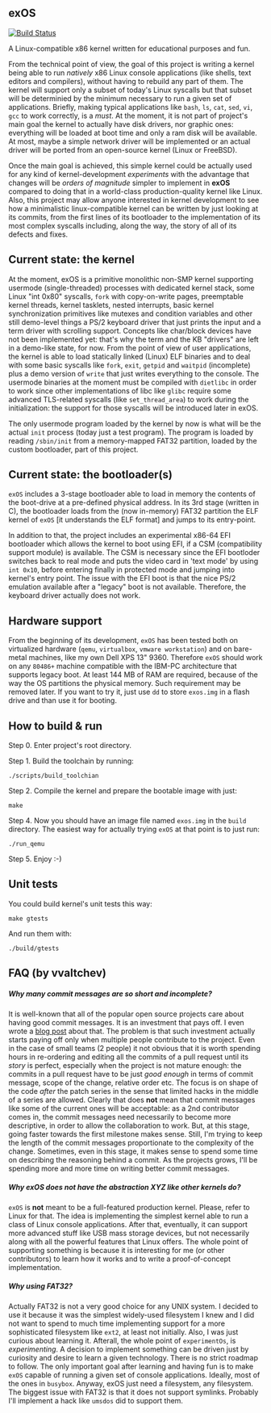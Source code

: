 exOS
------

[![Build Status](https://travis-ci.org/vvaltchev/experimentOs.svg?branch=master)](https://travis-ci.org/vvaltchev/experimentOs)



A Linux-compatible x86 kernel written for educational purposes and fun.

From the technical point of view, the goal of this project is writing a kernel being able to run *natively* x86 Linux console applications (like shells, text editors and compilers), without having to rebuild any part of them. The kernel will support only a subset of today's Linux syscalls but that subset will be determinied by the minimum necessary to run a given set of applications. Briefly, making typical applications like `bash`, `ls`, `cat`, `sed`, `vi`, `gcc` to work correctly, is a *must*. At the moment, it is not part of project's main goal the kernel to actually have disk drivers, nor graphic ones: everything will be loaded at boot time and only a ram disk will be available. At most, maybe a simple network driver will be implemented or an actual driver will be ported from an open-source kernel (Linux or FreeBSD).

Once the main goal is achieved, this simple kernel could be actually used for any kind of kernel-development *experiments* with the advantage that changes will be *orders of magnitude* simpler to implement in **exOS** compared to doing that in a world-class production-quality kernel like Linux. Also, this project may allow anyone interested in kernel development to see how a minimalistic linux-compatible kernel can be written by just looking at its commits, from the first lines of its bootloader to the implementation of its most complex syscalls including, along the way, the story of all of its defects and fixes.

Current state: the kernel
--------------------------

At the moment, exOS is a primitive monolithic non-SMP kernel supporting usermode (single-threaded) processes with dedicated kernel stack, some Linux "int 0x80" syscalls, `fork` with copy-on-write pages, preemptable kernel threads, kernel tasklets, nested interrupts, basic kernel synchronization primitives like mutexes and condition variables and other still demo-level things a PS/2 keyboard driver that just prints the input and a term driver with scrolling support. Concepts like char/block devices have not been implemented yet: that's why the term and the KB "drivers" are left in a demo-like state, for now.
From the point of view of user applications, the kernel is able to load statically linked (Linux) ELF binaries and to deal with some basic syscalls like `fork`, `exit`, `getpid` and `waitpid` (incomplete) plus a demo version of `write` that just writes everything to the console. The usermode binaries at the moment must be compiled with `dietlibc` in order to work since other implementations of libc like `glibc` require some advanced TLS-related syscalls (like `set_thread_area`) to work during the initialization: the support for those syscalls will be introduced later in exOS.

The only usermode program loaded by the kernel by now is what will be the actual `init` process (today just a test program). The program is loaded by reading `/sbin/init` from a memory-mapped FAT32 partition, loaded by the custom bootloader, part of this project.

Current state: the bootloader(s)
---------------------------------

`exOS` includes a 3-stage bootloader able to load in memory the contents of the boot-drive at a pre-defined
physical address. In its 3rd stage (written in C), the bootloader loads from the (now in-memory) FAT32
partition the ELF kernel of `exOS` [it understands the ELF format] and jumps to its entry-point.

In addition to that, the project includes an experimental x86-64 EFI bootloader which allows the kernel to
boot using EFI, if a CSM (compatibility support module) is available. The CSM is necessary since the EFI
bootloder switches back to real mode and puts the video card in 'text mode' by using `int 0x10`, before entering 
finally in protected mode and jumping into kernel's entry point. The issue with the EFI boot is that the
nice PS/2 emulation available after a "legacy" boot is not available. Therefore, the keyboard driver actually
does not work.

Hardware support
--------------------

From the beginning of its development, `exOS` has been tested both on virtualized hardware (`qemu`, `virtualbox`, `vmware workstation`) and on bare-metal machines, like my own Dell XPS 13" 9360. Therefore `exOS` should work on any `80486+` machine compatible with the IBM-PC architecture that supports legacy boot. At least 144 MB of RAM are required, because of the way the OS partitions the physical memory. Such requirement may be removed later.
If you want to try it, just use `dd` to store `exos.img` in a flash drive and than use it for booting.

How to build & run
---------------------

Step 0. Enter project's root directory.

Step 1. Build the toolchain by running:

    ./scripts/build_toolchian

Step 2. Compile the kernel and prepare the bootable image with just:

    make

Step 4. Now you should have an image file named `exos.img` in the `build` directory.
The easiest way for actually trying `exOS` at that point is to just run:

    ./run_qemu

Step 5. Enjoy :-)

Unit tests
-------------

You could build kernel's unit tests this way:

    make gtests

And run them with:

    ./build/gtests



FAQ (by vvaltchev)
---------------------


##### Why many commit messages are so short and incomplete?

It is well-known that all of the popular open source projects care about having good commit messages.
It is an investment that pays off. I even wrote a [blog post](https://blogs.vmware.com/opensource/2017/12/28/open-source-proprietary-software-engineer/) about that.
The problem is that such investment actually starts paying off only when multiple people contribute to the project.
Even in the case of small teams (2 people) it not obvious that it is worth spending hours in re-ordering and editing all the commits of
a pull request until its *story* is perfect, especially when the project is not mature enough: the commits in a pull request have to be just *good enough* in terms of commit message, scope of the change, relative order etc. The focus is on shape of the code *after* the patch series in the sense that limited hacks in the middle of a series are allowed. Clearly that does **not** mean that commit messages like some of the current ones will be acceptable: as a 2nd contributor comes in, the commit messages need necessarily to become more descriptive, in order to allow the collaboration to work. But, at this stage, going faster towards the first milestone makes sense. Still, I'm trying to keep the length of the commit messages proportionate to the complexity of the change. Sometimes, even in this stage, it makes sense to spend some time on describing the reasoning behind a commit. As the projects grows, I'll be spending more and more time on writing better commit messages.


##### Why exOS does not have the abstraction XYZ like other kernels do?

`exOS` is **not** meant to be a full-featured production kernel. Please, refer to Linux for that.
The idea is implementing the simplest kernel able to run a class of Linux console applications.
After that, eventually, it can support more advanced stuff like USB mass storage devices,
but not necessarily along with all the powerful features that Linux offers.
The whole point of supporting something is because it is interesting for me (or other contributors)
to learn how it works and to write a proof-of-concept implementation.


##### Why using FAT32?

Actually FAT32 is not a very good choice for any UNIX system.
I decided to use it because it was the simplest widely-used filesystem I knew and I did not want to spend to much time implementing support for a more sophisticated filesystem like `ext2`, at least not initially. Also, I was just curious about learning it. Afterall, the whole point of `experimentOs`, is *experimenting*.
A decision to implement something can be driven just by curiosity and desire to learn a given technology. There is no strict roadmap to follow. The only important goal after learning and having fun is to make `exOS` capable of running a given set of console applications. Ideally, most of the ones in `busybox`. Anyway, exOS just need a filesystem, any filesystem. The biggest issue with FAT32 is that it does not support symlinks. Probably I'll implement a hack like `umsdos` did to support them.






